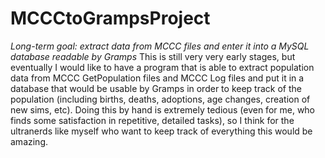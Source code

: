 # MCCCtoGrampsProject
*Long-term goal: extract data from MCCC files and enter it into a MySQL database readable by Gramps*
This is still very very early stages, but eventually I would like to have a program that is able to extract population data from MCCC GetPopulation files and MCCC Log files and put it in a database that would be usable by Gramps in order to keep track of the population (including births, deaths, adoptions, age changes, creation of new sims, etc). Doing this by hand is extremely tedious (even for me, who finds some satisfaction in repetitive, detailed tasks), so I think for the ultranerds like myself who want to keep track of everything this would be amazing.
